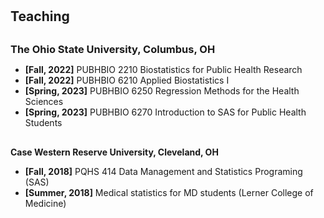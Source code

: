 <h1 id="Teaching"></h1>

<h2 style="margin: 30px 0px 10px;">Teaching</h2>

<h3 style="margin: 30px 0px 10px;">The Ohio State University, Columbus, OH</h3>

<ul>

<li><strong>[Fall, 2022]</strong> PUBHBIO 2210 Biostatistics for Public Health Research
<li><strong>[Fall, 2022]</strong> PUBHBIO 6210 Applied Biostatistics I
  <li><strong>[Spring, 2023]</strong> PUBHBIO 6250 Regression Methods for the Health Sciences
    <li><strong>[Spring, 2023]</strong> PUBHBIO 6270 Introduction to SAS for Public Health Students
</div>
</ul>

<h4 style="margin: 30px 0px 10px;">Case Western Reserve University, Cleveland, OH</h4>

<ul>

<li><strong>[Fall, 2018]</strong> PQHS 414 Data Management and Statistics Programing (SAS)
<li><strong>[Summer, 2018]</strong> Medical statistics for MD students (Lerner College of Medicine)
</div>
</ul>
